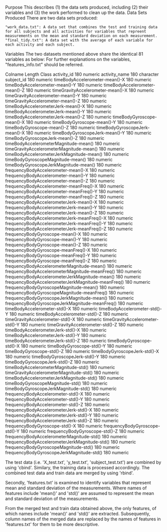 Purpose
This describes (1) the data sets produced, including (2) their variables and (3) the work performed to clean up the data.
Data Sets Produced
There are two data sets produced:

    "work_data.txt": A data set that combines the test and training data for all subjects and all activities for variables that repreent measurements on the mean and standard deviation on each measurement.
    "final_tidy.txt": A data set with the average of each variable for each activity and each subject.

Variables
The two datasets mentioned above share the identical 81 variables as below: For further explanations on the variables, "features_info.txt" should be referred.


Colname	Length	Class
activity_id	180	numeric
activity_name	180	character
subject_id	180	numeric
timeBodyAccelerometer-mean()-X	180	numeric
timeBodyAccelerometer-mean()-Y	180	numeric
timeBodyAccelerometer-mean()-Z	180	numeric
timeGravityAccelerometer-mean()-X	180	numeric
timeGravityAccelerometer-mean()-Y	180	numeric
timeGravityAccelerometer-mean()-Z	180	numeric
timeBodyAccelerometerJerk-mean()-X	180	numeric
timeBodyAccelerometerJerk-mean()-Y	180	numeric
timeBodyAccelerometerJerk-mean()-Z	180	numeric
timeBodyGyroscope-mean()-X	180	numeric
timeBodyGyroscope-mean()-Y	180	numeric
timeBodyGyroscope-mean()-Z	180	numeric
timeBodyGyroscopeJerk-mean()-X	180	numeric
timeBodyGyroscopeJerk-mean()-Y	180	numeric
timeBodyGyroscopeJerk-mean()-Z	180	numeric
timeBodyAccelerometerMagnitude-mean()	180	numeric
timeGravityAccelerometerMagnitude-mean()	180	numeric
timeBodyAccelerometerJerkMagnitude-mean()	180	numeric
timeBodyGyroscopeMagnitude-mean()	180	numeric
timeBodyGyroscopeJerkMagnitude-mean()	180	numeric
frequencyBodyAccelerometer-mean()-X	180	numeric
frequencyBodyAccelerometer-mean()-Y	180	numeric
frequencyBodyAccelerometer-mean()-Z	180	numeric
frequencyBodyAccelerometer-meanFreq()-X	180	numeric
frequencyBodyAccelerometer-meanFreq()-Y	180	numeric
frequencyBodyAccelerometer-meanFreq()-Z	180	numeric
frequencyBodyAccelerometerJerk-mean()-X	180	numeric
frequencyBodyAccelerometerJerk-mean()-Y	180	numeric
frequencyBodyAccelerometerJerk-mean()-Z	180	numeric
frequencyBodyAccelerometerJerk-meanFreq()-X	180	numeric
frequencyBodyAccelerometerJerk-meanFreq()-Y	180	numeric
frequencyBodyAccelerometerJerk-meanFreq()-Z	180	numeric
frequencyBodyGyroscope-mean()-X	180	numeric
frequencyBodyGyroscope-mean()-Y	180	numeric
frequencyBodyGyroscope-mean()-Z	180	numeric
frequencyBodyGyroscope-meanFreq()-X	180	numeric
frequencyBodyGyroscope-meanFreq()-Y	180	numeric
frequencyBodyGyroscope-meanFreq()-Z	180	numeric
frequencyBodyAccelerometerMagnitude-mean()	180	numeric
frequencyBodyAccelerometerMagnitude-meanFreq()	180	numeric
frequencyBodyAccelerometerJerkMagnitude-mean()	180	numeric
frequencyBodyAccelerometerJerkMagnitude-meanFreq()	180	numeric
frequencyBodyGyroscopeMagnitude-mean()	180	numeric
frequencyBodyGyroscopeMagnitude-meanFreq()	180	numeric
frequencyBodyGyroscopeJerkMagnitude-mean()	180	numeric
frequencyBodyGyroscopeJerkMagnitude-meanFreq()	180	numeric
timeBodyAccelerometer-std()-X	180	numeric
timeBodyAccelerometer-std()-Y	180	numeric
timeBodyAccelerometer-std()-Z	180	numeric
timeGravityAccelerometer-std()-X	180	numeric
timeGravityAccelerometer-std()-Y	180	numeric
timeGravityAccelerometer-std()-Z	180	numeric
timeBodyAccelerometerJerk-std()-X	180	numeric
timeBodyAccelerometerJerk-std()-Y	180	numeric
timeBodyAccelerometerJerk-std()-Z	180	numeric
timeBodyGyroscope-std()-X	180	numeric
timeBodyGyroscope-std()-Y	180	numeric
timeBodyGyroscope-std()-Z	180	numeric
timeBodyGyroscopeJerk-std()-X	180	numeric
timeBodyGyroscopeJerk-std()-Y	180	numeric
timeBodyGyroscopeJerk-std()-Z	180	numeric
timeBodyAccelerometerMagnitude-std()	180	numeric
timeGravityAccelerometerMagnitude-std()	180	numeric
timeBodyAccelerometerJerkMagnitude-std()	180	numeric
timeBodyGyroscopeMagnitude-std()	180	numeric
timeBodyGyroscopeJerkMagnitude-std()	180	numeric
frequencyBodyAccelerometer-std()-X	180	numeric
frequencyBodyAccelerometer-std()-Y	180	numeric
frequencyBodyAccelerometer-std()-Z	180	numeric
frequencyBodyAccelerometerJerk-std()-X	180	numeric
frequencyBodyAccelerometerJerk-std()-Y	180	numeric
frequencyBodyAccelerometerJerk-std()-Z	180	numeric
frequencyBodyGyroscope-std()-X	180	numeric
frequencyBodyGyroscope-std()-Y	180	numeric
frequencyBodyGyroscope-std()-Z	180	numeric
frequencyBodyAccelerometerMagnitude-std()	180	numeric
frequencyBodyAccelerometerJerkMagnitude-std()	180	numeric
frequencyBodyGyroscopeMagnitude-std()	180	numeric
frequencyBodyGyroscopeJerkMagnitude-std()	180	numeric

    

The test data (i.e. 'X_test.txt', 'y_test.txt', 'subject_test.txt') are combined by using 'cbind'. Similary, the training data is processed accordingly. The combined test data and train data are merged by using 'rbind'.

Secondly, 'features.txt' is examined to identify variables that represent mean and standard deviation of the measurements. Where names of features include 'mean()' and 'std()' are assumed to represent the mean and standard deviation of the measurements.

From the merged test and train data obtained above, the only features, of which names include 'mean()' and 'std()' are extracted. Subsequently, column names of the merged data are replaced by the names of features in 'features.txt' for them to be more descriptive.

